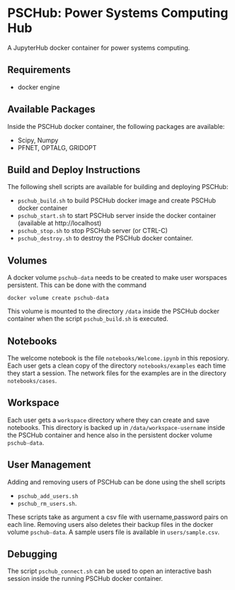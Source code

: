 # PSCHub: Power Systems Computing Hub

A JupyterHub docker container for power systems computing.

## Requirements

* docker engine

## Available Packages

Inside the PSCHub docker container, the following packages are available:

* Scipy, Numpy
* PFNET, OPTALG, GRIDOPT 

## Build and Deploy Instructions

The following shell scripts are available for building and deploying PSCHub:

* `pschub_build.sh` to build PSCHub docker image and create PSCHub docker container
* `pschub_start.sh` to start PSCHub server inside the docker container (available at http://localhost)
* `pschub_stop.sh` to stop PSCHub server (or CTRL-C)
* `pschub_destroy.sh` to destroy the PSCHub docker container.

## Volumes

A docker volume `pschub-data` needs to be created to make user worspaces persistent. This can be done with the command

```
docker volume create pschub-data
```

This volume is mounted to the directory `/data` inside the PSCHub docker container when the script ``pschub_build.sh`` is executed.

## Notebooks

The welcome notebook is the file `notebooks/Welcome.ipynb` in this reposiory. Each user gets a clean copy of the directory `notebooks/examples` each time they start a session. The network files for the examples are in the directory `notebooks/cases`.

## Workspace

Each user gets a `workspace` directory where they can create and save notebooks. This directory is backed up in `/data/workspace-username` inside the PSCHub container and hence also in the persistent docker volume `pschub-data`.

## User Management

Adding and removing users of PSCHub can be done using the shell scripts

* `pschub_add_users.sh`
* `pschub_rm_users.sh`.

These scripts take as argument a csv file with username,password pairs on each line. Removing users also deletes their backup files in the docker volume `pschub-data`. A sample users file is available in `users/sample.csv`.

## Debugging

The script `pschub_connect.sh` can be used to open an interactive bash session inside the running PSCHub docker container.
